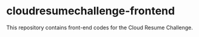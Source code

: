 # cloudresumechallenge-frontend

This repository contains front-end codes for the Cloud Resume Challenge.
